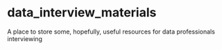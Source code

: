 # data_interview_materials
A place to store some, hopefully, useful resources for data professionals interviewing
